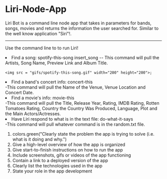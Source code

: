 # Liri-Node-App

Liri Bot is a command line node app that takes in parameters for bands, songs, movies and returns the information the user searched for. Similar to the well know application "Siri"!. 

***
Use the command line to to run Liri! 
<li>Find a song: spotify-this-song insert_song -- This command will pull the Artists, Song Name,  Preview Link and Album Title. </li>
    
    <img src = "gifs/spotify-this-song.gif" width="200" height="200">;
<li>Find a band's concert info: concert-this <insert band></li>
    -This command will pull the Name of the Venue, Venue Location and Concert Date.
<li>Find a movie's info: movie-this <insert movie title></li>
    -This command will pull the Title, Release Year, Rating, IMDB Rating, Rotten Tomatoes Rating, Country the Country Was Produced, Language, Plot and the Main Actors/Actresses.
<li>Have Liri respond to what is in the text file: do-what-it-says </li>
    -This command will pull whatever command is in the random.txt file.



1. colors.green("Clearly state the problem the app is trying to solve (i.e. what is it doing and why.")
2. Give a high-level overview of how the app is organized
3. Give start-to-finish instructions on how to run the app
4. Include screenshots, gifs or videos of the app functioning
5. Contain a link to a deployed version of the app
6. Clearly list the technologies used in the app
7. State your role in the app development
